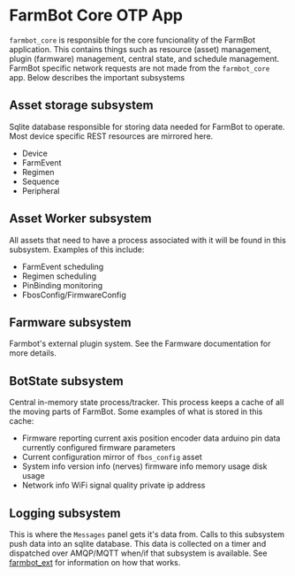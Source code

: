 # FarmBot Core OTP App

`farmbot_core` is responsible for the core funcionality of the FarmBot application.
This contains things such as resource (asset) management, plugin (farmware) management,
central state, and schedule management. FarmBot specific network requests are not
made from the `farmbot_core` app. Below describes the important subsystems

## Asset storage subsystem

Sqlite database responsible for storing data needed for FarmBot to operate.
Most device specific REST resources are mirrored here.

* Device
* FarmEvent
* Regimen
* Sequence
* Peripheral

## Asset Worker subsystem

All assets that need to have a process associated with it will be found
in this subsystem. Examples of this include:

* FarmEvent scheduling
* Regimen scheduling
* PinBinding monitoring
* FbosConfig/FirmwareConfig

## Farmware subsystem

Farmbot's external plugin system. See the Farmware documentation for more details.

## BotState subsystem

Central in-memory state process/tracker. This process keeps a cache of
all the moving parts of FarmBot. Some examples of what is stored
in this cache:

* Firmware reporting
  current axis position
  encoder data
  arduino pin data
  currently configured firmware parameters
* Current configuration
  mirror of `fbos_config` asset
* System info
  version info
  (nerves) firmware info
  memory usage
  disk usage
* Network info
  WiFi signal quality
  private ip address

## Logging subsystem

This is where the `Messages` panel gets it's data from. Calls to this subsystem
push data into an sqlite database. This data is collected on a timer and dispatched
over AMQP/MQTT when/if that subsystem is available. See [farmbot_ext](/docs/project/farmbot_ext.md)
for information on how that works.
